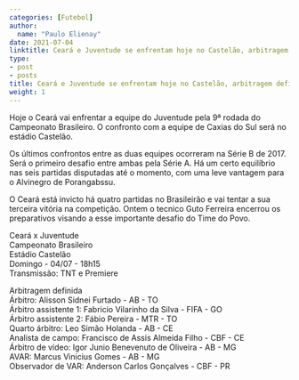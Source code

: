 ```yaml
---
categories: [Futebol]
author:
  name: "Paulo Elienay"
date: 2021-07-04
linktitle: Ceará e Juventude se enfrentam hoje no Castelão, arbitragem definida
type:
- post
- posts
title: Ceará e Juventude se enfrentam hoje no Castelão, arbitragem definida
weight: 1
---
```


Hoje o Ceará vai enfrentar a equipe do Juventude pela 9ª rodada do Campeonato Brasileiro. O confronto com a equipe de Caxias do Sul será no estádio Castelão.

Os últimos confrontos entre as duas equipes ocorreram na Série B de 2017. Será o primeiro desafio entre ambas pela Série A. Há um certo equilíbrio nas seis partidas disputadas até o momento, com uma leve vantagem para o Alvinegro de Porangabssu.

O Ceará está invicto há quatro partidas no Brasileirão e vai tentar a sua terceira vitória na competição. Ontem o tecnico Guto Ferreira encerrou os preparativos visando a esse importante desafio do Time do Povo.

Ceará x Juventude  
Campeonato Brasileiro  
Estádio Castelão  
Domingo - 04/07 - 18h15  
Transmissão: TNT e Premiere

Arbitragem definida  
Árbitro: Alisson Sidnei Furtado - AB - TO  
Árbitro assistente 1: Fabricio Vilarinho da Silva - FIFA - GO  
Árbitro assistente 2: Fábio Pereira - MTR - TO  
Quarto árbitro: Leo Simão Holanda - AB - CE  
Analista de campo: Francisco de Assis Almeida Filho - CBF - CE  
Árbitro de vídeo: Igor Junio Benevenuto de Oliveira - AB - MG  
AVAR: Marcus Vinicius Gomes - AB - MG  
Observador de VAR: Anderson Carlos Gonçalves - CBF - PR
